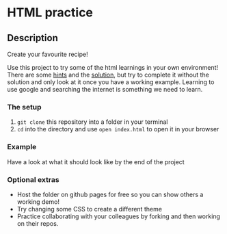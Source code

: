 # HTML practice

## Description

Create your favourite recipe! 

Use this project to try some of the html learnings in your own environment! There are some [hints](/hints) and the [solution](/solution), but try to complete it without the solution and only look at it once you have a working example. Learning to use google and searching the internet is something we need to learn.

### The setup

1. `git clone` this repository into a folder in your terminal
2. `cd` into the directory and use `open index.html` to open it in your browser

### Example

Have a look at what it should look like by the end of the project

### Optional extras

- Host the folder on github pages for free so you can show others a working demo!
- Try changing some CSS to create a different theme
- Practice collaborating with your colleagues by forking and then working on their repos. 